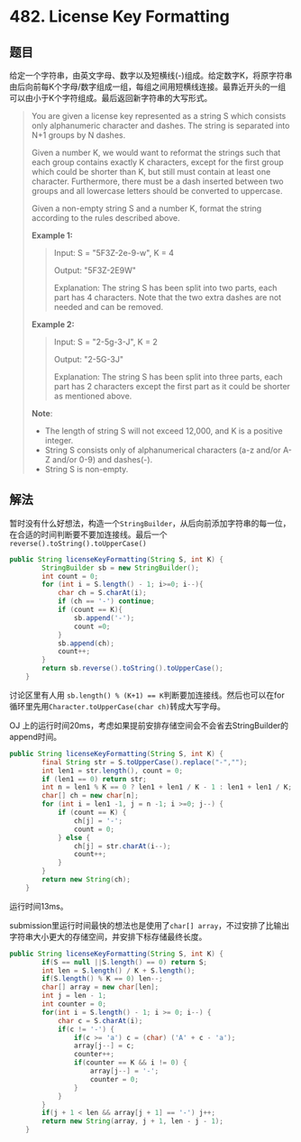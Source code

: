 # 482. License Key Formatting

## 题目

给定一个字符串，由英文字母、数字以及短横线(-)组成。给定数字K，将原字符串由后向前每K个字母/数字组成一组，每组之间用短横线连接。最靠近开头的一组可以由小于K个字符组成。最后返回新字符串的大写形式。

>You are given a license key represented as a string S which consists only alphanumeric character and dashes. The string is separated into N+1 groups by N dashes.
>
>Given a number K, we would want to reformat the strings such that each group contains exactly K characters, except for the first group which could be shorter than K, but still must contain at least one character. Furthermore, there must be a dash inserted between two groups and all lowercase letters should be converted to uppercase.
>
>Given a non-empty string S and a number K, format the string according to the rules described above.
>
>**Example 1:**
>
>>Input: S = "5F3Z-2e-9-w", K = 4
>>
>>Output: "5F3Z-2E9W"
>>
>>Explanation: The string S has been split into two parts, each part has 4 characters.
Note that the two extra dashes are not needed and can be removed.
>
>**Example 2:**
>
>>Input: S = "2-5g-3-J", K = 2
>>
>>Output: "2-5G-3J"
>>
>>Explanation: The string S has been split into three parts, each part has 2 characters except the first part as it could be shorter as mentioned above.
>
>**Note**:
>
>- The length of string S will not exceed 12,000, and K is a positive integer.
> - String S consists only of alphanumerical characters (a-z and/or A-Z and/or 0-9) and dashes(-).
> - String S is non-empty.

## 解法

暂时没有什么好想法，构造一个`StringBuilder`，从后向前添加字符串的每一位，在合适的时间判断要不要加连接线。最后一个 `reverse().toString().toUpperCase()`

```java
public String licenseKeyFormatting(String S, int K) {
        StringBuilder sb = new StringBuilder();
        int count = 0;
        for (int i = S.length() - 1; i>=0; i--){
            char ch = S.charAt(i);
            if (ch == '-') continue;
            if (count == K){
                sb.append('-');
                count =0;
            }
            sb.append(ch);
            count++;
        }
        return sb.reverse().toString().toUpperCase();
    }
```

讨论区里有人用 `sb.length() % (K+1) == K`判断要加连接线。然后也可以在for 循环里先用`Character.toUpperCase(char ch)`转成大写字母。

OJ 上的运行时间20ms，考虑如果提前安排存储空间会不会省去StringBuilder的append时间。

```java
public String licenseKeyFormatting(String S, int K) {
        final String str = S.toUpperCase().replace("-","");
        int len1 = str.length(), count = 0;
        if (len1 == 0) return str;
        int n = len1 % K == 0 ? len1 + len1 / K - 1 : len1 + len1 / K;
        char[] ch = new char[n];
        for (int i = len1 -1, j = n -1; i >=0; j--) {
            if (count == K) {
                ch[j] = '-';
                count = 0;
            } else {
                ch[j] = str.charAt(i--);
                count++;
            }
        }
        return new String(ch);
    }
```

运行时间13ms。

submission里运行时间最快的想法也是使用了`char[] array`，不过安排了比输出字符串大小更大的存储空间，并安排下标存储最终长度。

```java
public String licenseKeyFormatting(String S, int K) {
        if(S == null ||S.length() == 0) return S;
        int len = S.length() / K + S.length();
        if(S.length() % K == 0) len--;
        char[] array = new char[len];
        int j = len - 1;
        int counter = 0;
        for(int i = S.length() - 1; i >= 0; i--) {
            char c = S.charAt(i);
            if(c != '-') {
                if(c >= 'a') c = (char) ('A' + c - 'a');
                array[j--] = c;
                counter++;
                if(counter == K && i != 0) {
                    array[j--] = '-';
                    counter = 0;
                }
            }
        }
        if(j + 1 < len && array[j + 1] == '-') j++;
        return new String(array, j + 1, len - j - 1);
    }
```
